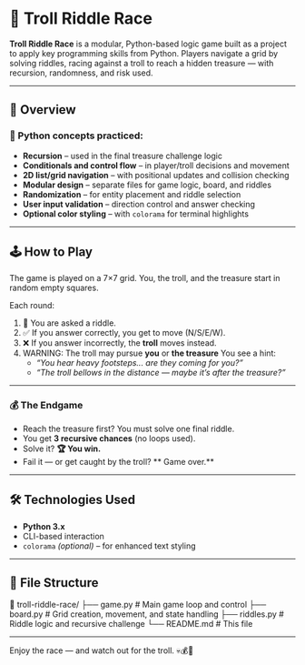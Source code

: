 # 🧌 Troll Riddle Race

**Troll Riddle Race** is a modular, Python-based logic game built as a project to apply key programming skills from Python. Players navigate a grid by solving riddles, racing against a troll to reach a hidden treasure — with recursion, randomness, and risk used.

---

## 🎯 Overview

### 🧠 Python concepts practiced:
- **Recursion** – used in the final treasure challenge logic
- **Conditionals and control flow** – in player/troll decisions and movement
- **2D list/grid navigation** – with positional updates and collision checking
- **Modular design** – separate files for game logic, board, and riddles
- **Randomization** – for entity placement and riddle selection
- **User input validation** – direction control and answer checking
- **Optional color styling** – with `colorama` for terminal highlights

---

## 🕹️ How to Play

The game is played on a 7×7 grid. 
You, the troll, and the treasure start in random empty squares.

Each round:
1. 🧩 You are asked a riddle.
2. ✅ If you answer correctly, you get to move (N/S/E/W).
3. ❌ If you answer incorrectly, the **troll** moves instead.
4. WARNING: The troll may pursue **you** or **the treasure**
   You see a hint:
   - *“You hear heavy footsteps... are they coming for you?”*
   - *“The troll bellows in the distance — maybe it’s after the treasure?”*

---

### 💰 The Endgame

- Reach the treasure first? You must solve one final riddle.
- You get **3 recursive chances** (no loops used).
- Solve it? **🏆 You win.**
- Fail it — or get caught by the troll? ** Game over.**

---

## 🛠 Technologies Used

- **Python 3.x**
- CLI-based interaction
- `colorama` *(optional)* – for enhanced text styling

---

## 📂 File Structure
📁 troll-riddle-race/
├── game.py # Main game loop and control
├── board.py # Grid creation, movement, and state handling
├── riddles.py # Riddle logic and recursive challenge
└── README.md # This file

---

Enjoy the race — and watch out for the troll. 💀💰🧌
